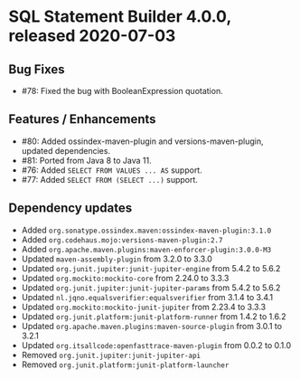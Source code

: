 # SQL Statement Builder 4.0.0, released 2020-07-03

## Bug Fixes
 
* #78: Fixed the bug with BooleanExpression quotation.

## Features / Enhancements
 
* #80: Added ossindex-maven-plugin and versions-maven-plugin, updated dependencies.
* #81: Ported from Java 8 to Java 11.
* #76: Added `SELECT FROM VALUES ... AS` support.
* #77: Added `SELECT FROM (SELECT ...)`  support.

## Dependency updates
 
* Added `org.sonatype.ossindex.maven:ossindex-maven-plugin:3.1.0`
* Added `org.codehaus.mojo:versions-maven-plugin:2.7`
* Added `org.apache.maven.plugins:maven-enforcer-plugin:3.0.0-M3`
* Updated `maven-assembly-plugin` from 3.2.0 to 3.3.0
* Updated `org.junit.jupiter:junit-jupiter-engine` from 5.4.2 to 5.6.2
* Updated `org.mockito:mockito-core` from 2.24.0 to 3.3.3
* Updated `org.junit.jupiter:junit-jupiter-params` from 5.4.2 to 5.6.2
* Updated `nl.jqno.equalsverifier:equalsverifier` from 3.1.4 to 3.4.1
* Updated `org.mockito:mockito-junit-jupiter` from 2.23.4 to 3.3.3
* Updated `org.junit.platform:junit-platform-runner` from 1.4.2 to 1.6.2
* Updated `org.apache.maven.plugins:maven-source-plugin` from 3.0.1 to 3.2.1
* Updated `org.itsallcode:openfasttrace-maven-plugin` from 0.0.2 to 0.1.0
* Removed `org.junit.jupiter:junit-jupiter-api`
* Removed `org.junit.platform:junit-platform-launcher`
